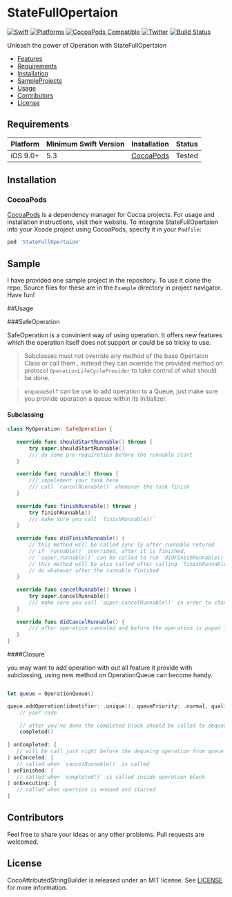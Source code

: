# StateFullOpertaion

[![Swift](https://img.shields.io/badge/Swift-5.3_or_Higher-orange?style=flat-square)](https://img.shields.io/badge/Swift-5.1_5.2_5.3_5.4-Orange?style=flat-square)
[![Platforms](https://img.shields.io/badge/Platforms-iOS_9_or_Higher-yellowgreen?style=flat-square)](https://img.shields.io/badge/Platforms-macOS_iOS_tvOS_watchOS_Linux_Windows-Green?style=flat-square)
[![CocoaPods Compatible](https://img.shields.io/cocoapods/v/Alamofire.svg?style=flat-square)](https://img.shields.io/cocoapods/v/Alamofire.svg)
[![Twitter](https://img.shields.io/badge/twitter-@Vosough_k-blue.svg?style=flat-square)](https://twitter.com/AlamofireSF)
[![Build Status](https://travis-ci.org/joemccann/dillinger.svg?branch=master)](https://travis-ci.org/joemccann/dillinger)

Unleash the power of Operation with StateFullOpertaion

- [Features](#features)
- [Requirements](#requirements)
- [Installation](#installation)
- [SampleProjects](#Sample)
- [Usage](#Usage)
- [Contributors](#Contributors)
- [License](#license)

## Requirements

| Platform | Minimum Swift Version | Installation | Status |
| --- | --- | --- | --- |
| iOS 9.0+ | 5.3 | [CocoaPods](#cocoapods) | Tested |

## Installation

### CocoaPods

[CocoaPods](https://cocoapods.org) is a dependency manager for Cocoa projects. For usage and installation instructions, visit their website. To integrate StateFullOpertaion into your Xcode project using CocoaPods, specify it in your `Podfile`:

```ruby
pod 'StateFullOpertaion'
```

## Sample

I have provided one sample project in the repository. To use it clone the repo, Source files for these are in the `Example` directory in project navigator. Have fun!

##Usage


###SafeOperation

SafeOperation is a convinient way of using operation.
It offers new features which the operation itself does not support or could be so tricky to use.

> Subclasses must not override any method of the base Opertaion Class or call them
 , instead they can override the provided method on protocol `OperationLifeCycleProvider` to take control of what should be done.
 
> `enqueueSelf` can be use to add operation to a Queue, just make sure you provide operation a queue within its initializer.

#### Subclassing
 
 ```swift
 class MyOperation: SafeOperation {
    
    override func shouldStartRunnable() throws {
        try super.shouldStartRunnable()
        /// do some pre-requireties before the runnable start
    }
    
    override func runnable() throws {
        /// impelement your task here
        /// call `cancelRunnable()` whenever the task finish
    }
    
    override func finishRunnable() throws {
        try finishRunnable()
        /// make sure you call `finishRunnable()`
    }
    
    override func didFinishRunnable() {
        // this method will be called sync-ly after runnable retured
        // if `runnable()` overrided, after it is finished,
        // `super.runnable()` can be called to run `didFinishRunnable()`
        // this method will be also called after calling `finishRunnable()`
        // do whatever after the runnable finished
    }
    
    override func cancelRunnable() throws {
        try super.cancelRunnable()
        /// make sure you call `super.cancelRunnable()` in order to change operation flag
    }
    
    override func didCancelRunnable() {
        /// after operation canceled and before the operation is poped from queue this method will be called
    }
}
 ```

####Closure

you may want to add operation with out all feature it provide with subclassing, using new method on OperationQueue can become handy.

```swift

let queue = OperationQueue()

queue.addOperation(identifier: .unique(), queuePriority: .normal, qualityOfService: .background) { completed in
	// your code
	
	// after you've done the completed block should be called to dequeue operation from queue
	completed()
	
} onCompleted: {
   // will be call just right before the dequeing operation from queue
} onCanceled: {
   // called when `cancelRunnable()` is called
} onFinished: {
   // called when `completed()` is called inside operation block
} onExecuting: {
   // called when opertion is enqued and started
}

```


## Contributors

Feel free to share your ideas or any other problems. Pull requests are welcomed.

## License

CocoAttributedStringBuilder is released under an MIT license. See [LICENSE](https://github.com/kiarashvosough1999/StateFullOpertaion/blob/master/LICENSE) for more information.
